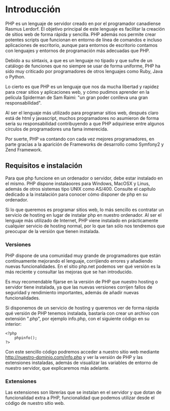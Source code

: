 Introducción
============

PHP es un lenguaje de servidor creado en por el programador canadiense Rasmus Lerdorf.
El objetivo principal de este lenguaje es facilitar la creación de sitios web de forma rápida y sencilla.
PHP además nos permite crear potentes scripts que funcionan en entorno de línea de comandos e incluso aplicaciones de escritorio, aunque para entornos de escritorio contamos con lenguajes y entornos de programación más adecuadas que PHP.


Debido a su sintaxis, a que es un lenguaje no tipado y que sufre de un catálogo de funciones que no siempre se usar de forma uniforme, PHP ha sido muy criticado por programadores de otros lenguajes como Ruby, Java o Python.

Lo cierto es que PHP es un lenguaje que nos da mucha libertad y rapidez para crear sitios y aplicaciones web, y cómo pudimos aprender en la película Spiderman de Sam Raimi: "un gran poder conlleva una gran responsabilidad".

Al ser el lenguaje más utilizado para programar sitios web, después claro está de html y javascript, muchos programadores no asumieron de forma seria su responsabilidad contribuyendo a que PHP adquiriese entre algunos círculos de programadores una fama inmerecida.

Por suerte, PHP va contando con cada vez mejores programadores, en parte gracias a la aparición de Frameworks de desarrollo como Symfony2 y Zend Framework.



## Requisitos e instalación

Para que php funcione en un ordenador o servidor, debe estar instalado en el mismo.
PHP dispone instalaoores para Windows, MacOSX y Linus, además de otros sistemas tipo UNIX como AS/400.
Consulte el capítulo dedicado a la instalación para conocer cómo disponer de php en su ordenador.

Si lo que queremos es programar sitios web, lo más sencillo es contratar un servicio de hosting en lugar de instalar php en nuestro ordenador. 
Al ser el lenguaje más utilizado de Internet, PHP viene instalado en prácticamente cualquier servicio de hosting normal, por lo que tan sólo nos tendremos que preocupar de la versión que tienen instalada.


### Versiones

PHP dispone de una comunidad muy grande de programadores que están contínuamente mejorando el lenguaje, corrijiendo errores y añadiendo nuevas funcionalidades.
En el sitio php.net podemos ver qué versión es la más reciente y consultar las mejoras que se han introducido.

Es muy recomendable fijarse en la versión de PHP que nuestro hosting o servidor tiene instalada, ya que las nuevas versiones corrijen fallos de seguridad y rendimiento importantes, además de añadir nuevas funcionalidades.

Si disponemos de un servicio de hosting y queremos ver de forma rápida qué versión de PHP tenemos instalada, bastaría con crear un archivo con extensión ".php", por ejemplo info.php, con el siguiente código en su interior:

  
    <?php
        phpinfo();
    ?>
  

Con este sencillo código podremos acceder a nuestro sitio web mediante http://nuestro-dominio.com/info.php y ver la versión de PHP y las extensiones instaladas, además de visualizar las variables de entorno de nuestro servidor, que explicaremos más adelante.


### Extensiones

Las extensiones son librerías que se instalan en el servidor y que dotan de funcionalidad extra a PHP, funcionalidad que podemos utilizar desde el código de nuestro sitio web.